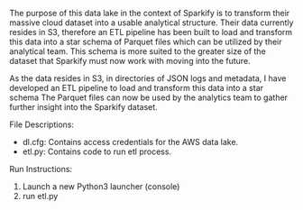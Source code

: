 The purpose of this data lake in the context of Sparkify is to transform their massive cloud dataset into a usable analytical structure.
Their data currently resides in S3, therefore an ETL pipeline has been built to load and transform this data into a star schema of Parquet files
which can be utilized by their analytical team.
This schema is more suited to the greater size of the dataset that Sparkify must now work with moving into the future.

As the data resides in S3, in directories of JSON logs and metadata, I have developed an ETL pipeline to load and transform this data into a star schema
The Parquet files can now be used by the analytics team to gather further insight into the Sparkify dataset.
   
File Descriptions:
 - dl.cfg: Contains access credentials for the AWS data lake.
 - etl.py: Contains code to run etl process.

Run Instructions:

1. Launch a new Python3 launcher (console)
2. run etl.py
